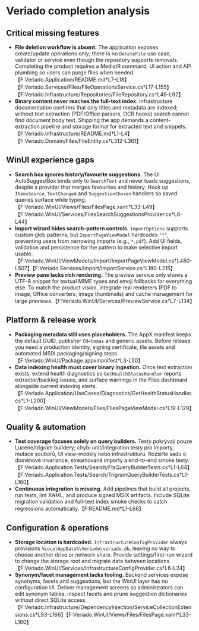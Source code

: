 # Veriado completion analysis

## Critical missing features
- **File deletion workflow is absent.** The application exposes create/update operations only; there is no `DeleteFile` use case, validator or service even though the repository supports removals. Completing the product requires a MediatR command, UI action and API plumbing so users can purge files when needed.【F:Veriado.Application/README.md†L7-L18】【F:Veriado.Services/Files/FileOperationsService.cs†L17-L155】【F:Veriado.Infrastructure/Repositories/FileRepository.cs†L49-L92】
- **Binary content never reaches the full-text index.** Infrastructure documentation confirms that only titles and metadata are indexed; without text extraction (PDF/Office parsers, OCR hooks) search cannot find document body text. Shipping the app demands a content-extraction pipeline and storage format for extracted text and snippets.【F:Veriado.Infrastructure/README.md†L1-L4】【F:Veriado.Domain/Files/FileEntity.cs†L312-L361】

## WinUI experience gaps
- **Search box ignores history/favourite suggestions.** The UI AutoSuggestBox binds only to `SearchText` and never loads suggestions, despite a provider that merges favourites and history. Hook up `ItemsSource`, `TextChanged` and `SuggestionChosen` handlers so saved queries surface while typing.【F:Veriado.WinUI/Views/Files/FilesPage.xaml†L33-L49】【F:Veriado.WinUI/Services/FilesSearchSuggestionsProvider.cs†L6-L44】
- **Import wizard hides search-pattern controls.** `ImportOptions` supports custom glob patterns, but `ImportPageViewModel` hardcodes `"*"`, preventing users from narrowing imports (e.g., `*.pdf`). Add UI fields, validation and persistence for the pattern to make selective import usable.【F:Veriado.WinUI/ViewModels/Import/ImportPageViewModel.cs†L480-L507】【F:Veriado.Services/Import/ImportService.cs†L180-L215】
- **Preview pane lacks rich rendering.** The preview service only shows a UTF-8 snippet for textual MIME types and emoji fallbacks for everything else. To match the product vision, integrate real renderers (PDF to image, Office converters, image thumbnails) and cache management for large previews.【F:Veriado.WinUI/Services/PreviewService.cs†L7-L134】

## Platform & release work
- **Packaging metadata still uses placeholders.** The AppX manifest keeps the default GUID, publisher `CN=tomas` and generic assets. Before release you need a production identity, signing certificate, tile assets and automated MSIX packaging/signing steps.【F:Veriado.WinUI/Package.appxmanifest†L3-L50】
- **Data indexing health must cover binary ingestion.** Once text extraction exists, extend health diagnostics so `GetHealthStatusHandler` reports extractor/backlog issues, and surface warnings in the Files dashboard alongside current indexing alerts.【F:Veriado.Application/UseCases/Diagnostics/GetHealthStatusHandler.cs†L1-L200】【F:Veriado.WinUI/ViewModels/Files/FilesPageViewModel.cs†L19-L129】

## Quality & automation
- **Test coverage focuses solely on query builders.** Testy pokrývají pouze Lucene/trigram buildery; chybí unit/integration testy pro importy, mutace souborů, UI view-modely nebo infrastrukturu. Rozšiřte sadu o doménové invariance, streamované importy a end-to-end smoke testy.【F:Veriado.Application.Tests/Search/FtsQueryBuilderTests.cs†L1-L64】【F:Veriado.Application.Tests/Search/TrigramQueryBuilderTests.cs†L1-L160】
- **Continuous integration is missing.** Add pipelines that build all projects, run tests, lint XAML, and produce signed MSIX artifacts. Include SQLite migration validation and full-text index smoke checks to catch regressions automatically.【F:README.md†L1-L68】

## Configuration & operations
- **Storage location is hardcoded.** `InfrastructureConfigProvider` always provisions `%LocalAppData%\Veriado\veriado.db`, leaving no way to choose another drive or network share. Provide settings/first-run wizard to change the storage root and migrate data between locations.【F:Veriado.WinUI/Services/InfrastructureConfigProvider.cs†L6-L24】
- **Synonym/facet management lacks tooling.** Backend services expose synonyms, facets and suggestions, but the WinUI layer has no configuration UI. Deliver management screens so administrators can edit synonym tables, inspect facets and prune suggestion dictionaries without direct SQLite access.【F:Veriado.Infrastructure/DependencyInjection/ServiceCollectionExtensions.cs†L93-L166】【F:Veriado.WinUI/Views/Files/FilesPage.xaml†L33-L160】
